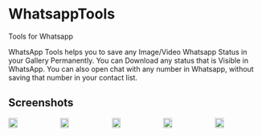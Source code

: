 # WhatsappTools
Tools for Whatsapp




WhatsApp Tools helps you to save any Image/Video Whatsapp Status in your Gallery Permanently. You can Download any status that is Visible in WhatsApp.
You can also open chat with any number in Whatsapp, without saving that number in your contact list.


## Screenshots
<div style="display:flex;" >
<img  src="https://i.imgur.com/2dL4roN.png" width="19%" >
<img style="margin-left:10px;" src="https://i.imgur.com/EULNe9f.png" width="19%" >
<img style="margin-left:10px;" src="https://i.imgur.com/vbQzEpx.png" width="19%" >
<img style="margin-left:10px;" src="https://i.imgur.com/Jf1IflS.png" width="19%" >
<img style="margin-left:10px;" src="https://i.imgur.com/6zrrg2r.png" width="19%" >


</div>
